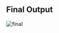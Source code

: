 ## Final Output 

![final](https://github.com/luviein/Lucky-Shrub-Webpage/assets/116507666/1d85b9c8-1810-4774-a710-0e2002abe959)

